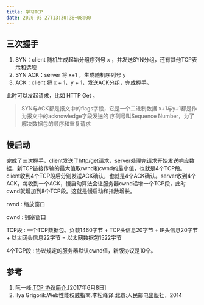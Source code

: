 ```yaml
---
title: 学习TCP
date: 2020-05-27T13:30:38+08:00
---
```

## 三次握手

1. SYN：client 随机生成起始分组序列号 x ，并发送SYN分组，还有其他TCP表示和选项
2. SYN ACK：server 将 x+1 ，生成随机序列号 y
3. ACK：client 将 x + 1，y + 1，发送ACK分组，完成握手。
 
此时可以发起请求，比如 HTTP Get 。

> SYN与ACK都是报文中的flags字段，它是一个二进制数据
> x+1与y+1都是作为报文中的acknowledge字段发送的
> 序列号叫Sequence Number，为了解决数据包的顺序和重复请求
## 慢启动

完成了三次握手，client发送了http/get请求，server处理完请求开始发送响应数据，新TCP链接传输的最大值取rwnd和cwnd的最小值，也就是4个TCP段。client收到4个TCP段后分别发送ACK确认，也就是4个ACK确认。server收到4个ACK，每收到一个ACK，慢启动算法会让服务器cwnd递增一个TCP段，此时cwnd就增加到8个TCP段。这就是慢启动和指数增长。

rwnd
: 缩放窗口

cwnd
: 拥塞窗口

TCP段
: 一个TCP数据包。负载1460字节 + TCP头信息20字节 + IP头信息20字节 + 以太网头信息22字节 = 以太网数据包1522字节

4个TCP段
: 协议规定的服务器默认cwnd值，新版协议是10个。
## 参考
1. 阮一峰.[TCP 协议简介](http://www.ruanyifeng.com/blog/2017/06/tcp-protocol.html).[2017年6月8日]
1. Ilya Grigorik.Web性能权威指南.李松峰译.北京:人民邮电出版社，2014
